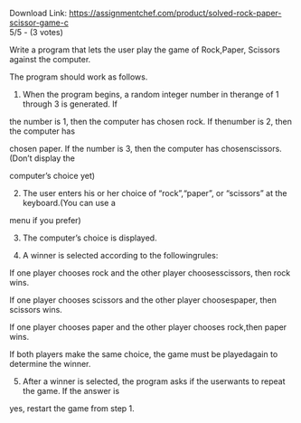 Download Link: https://assignmentchef.com/product/solved-rock-paper-scissor-game-c
<br>
5/5 - (3 votes)

Write a program that lets the user play the game of Rock,Paper, Scissors against the computer.

The program should work as follows.

1. When the program begins, a random integer number in therange of 1 through 3 is generated. If

the number is 1, then the computer has chosen rock. If thenumber is 2, then the computer has

chosen paper. If the number is 3, then the computer has chosenscissors. (Don’t display the

computer’s choice yet)

2. The user enters his or her choice of “rock”,“paper”, or “scissors” at the keyboard.(You can use a

menu if you prefer)

3. The computer’s choice is displayed.

4. A winner is selected according to the followingrules:

If one player chooses rock and the other player choosesscissors, then rock wins.

If one player chooses scissors and the other player choosespaper, then scissors wins.

If one player chooses paper and the other player chooses rock,then paper wins.

If both players make the same choice, the game must be playedagain to determine the winner.

5. After a winner is selected, the program asks if the userwants to repeat the game. If the answer is

yes, restart the game from step 1.